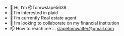 - 👋 Hi, I’m @Tomwslape5638
- 👀 I’m interested in plaid
- 🌱 I’m currently Real estate agent.
- 💞️ I’m looking to collaborate on my financial institution
- 📫 How to reach me ... slapetomwalter@gmail.com

<!---
Tomwslape5638/Tomwslape5638 is a ✨ special ✨ repository because its `README.md` (this file) appears on your GitHub profile.
You can click the Preview link to take a look at your changes.
--->
